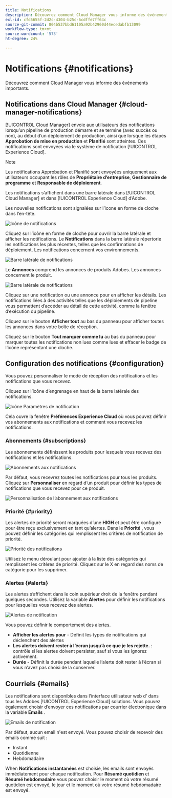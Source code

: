 ```yaml
---
title: Notifications
description: Découvrez comment Cloud Manager vous informe des événements importants.
exl-id: cfd5655f-2d2c-4304-b25c-6cdffe7ff64c
source-git-commit: 804b537bbd61105a92b42960d44ecedabfb13099
workflow-type: tm+mt
source-wordcount: '573'
ht-degree: 24%

---
```



# Notifications {#notifications}

Découvrez comment Cloud Manager vous informe des événements importants.

## Notifications dans Cloud Manager {#cloud-manager-notifications}

[!UICONTROL Cloud Manager] envoie aux utilisateurs des notifications lorsqu’un pipeline de production démarre et se termine (avec succès ou non), au début d’un déploiement de production, ainsi que lorsque les étapes **Approbation de mise en production** et **Planifié** sont atteintes. Ces notifications sont envoyées via le système de notification [!UICONTROL Experience Cloud].

>[!NOTE]
>
>Les notifications Approbation et Planifié sont envoyées uniquement aux utilisateurs occupant les rôles de **Propriétaire d’entreprise**, **Gestionnaire de programme** et **Responsable de déploiement**.

Les notifications s’affichent dans une barre latérale dans [!UICONTROL Cloud Manager] et dans [!UICONTROL Experience Cloud] d’Adobe.

Les nouvelles notifications sont signalées sur l’icone en forme de cloche dans l’en-tête.

![Icône de notifications](/help/assets/notifications-bell-badged.png)

Cliquez sur l’icône en forme de cloche pour ouvrir la barre latérale et afficher les notifications. Le **Notifications** dans la barre latérale répertorie les notifications les plus récentes, telles que les confirmations de déploiement. Les notifications concernent vos environnements.

![Barre latérale de notifications](/help/assets/notifications-activities.png)

Le **Annonces** comprend les annonces de produits Adobes. Les annonces concernent le produit.

![Barre latérale de notifications](/help/assets/notificaitons-announcements.png)

Cliquez sur une notification ou une annonce pour en afficher les détails. Les notifications liées à des activités telles que les déploiements de pipeline vous permettent d’accéder au détail de cette activité, comme la fenêtre d’exécution du pipeline.

Cliquez sur le bouton **Afficher tout** au bas du panneau pour afficher toutes les annonces dans votre boîte de réception.

Cliquez sur le bouton **Tout marquer comme lu** au bas du panneau pour marquer toutes les notifications non lues comme lues et effacer le badge de l’icône représentant une cloche.

## Configuration des notifications {#configuration}

Vous pouvez personnaliser le mode de réception des notifications et les notifications que vous recevez.

Cliquez sur l’icône d’engrenage en haut de la barre latérale des notifications.

![Icône Paramètres de notification](/help/assets/notifications-configuration.png)

Cela ouvre la fenêtre **Préférences Experience Cloud** où vous pouvez définir vos abonnements aux notifications et comment vous recevez les notifications.

### Abonnements {#subscriptions}

Les abonnements définissent les produits pour lesquels vous recevez des notifications et les notifications.

![Abonnements aux notifications](/help/assets/notifications-subscriptions.png)

Par défaut, vous recevrez toutes les notifications pour tous les produits. Cliquez sur **Personnaliser** en regard d’un produit pour définir les types de notifications que vous recevez pour ce produit.

![Personnalisation de l’abonnement aux notifications](/help/assets/notifications-subscriptions-customize.png)

### Priorité {#priority}

Les alertes de priorité seront marquées d’une **HIGH** et peut être configuré pour être reçu exclusivement en tant qu’alertes. Dans le **Priorité** , vous pouvez définir les catégories qui remplissent les critères de notification de priorité.

![Priorité des notifications](/help/assets/notifications-priority.png)

Utilisez le menu déroulant pour ajouter à la liste des catégories qui remplissent les critères de priorité. Cliquez sur le X en regard des noms de catégorie pour les supprimer.

### Alertes {#alerts}

Les alertes s’affichent dans le coin supérieur droit de la fenêtre pendant quelques secondes. Utilisez la variable **Alertes** pour définir les notifications pour lesquelles vous recevez des alertes.

![Alertes de notification](/help/assets/notifications-alerts.png)

Vous pouvez définir le comportement des alertes.

* **Afficher les alertes pour** - Définit les types de notifications qui déclenchent des alertes
* **Les alertes doivent rester à l’écran jusqu’à ce que je les rejette.** : contrôle si les alertes doivent persister, sauf si vous les ignorez activement.
* **Durée** - Définit la durée pendant laquelle l’alerte doit rester à l’écran si vous n’avez pas choisi de la conserver.

## Courriels {#emails}

Les notifications sont disponibles dans l’interface utilisateur web d’ dans tous les Adobes [!UICONTROL Experience Cloud] solutions. Vous pouvez également choisir d’envoyer ces notifications par courrier électronique dans la variable **Emails** .

![Emails de notification](/help/assets/notifications-emails.png)

Par défaut, aucun email n&#39;est envoyé. Vous pouvez choisir de recevoir des emails comme suit :

* Instant
* Quotidienne
* Hebdomadaire

When **Notifications instantanées** est choisie, les emails sont envoyés immédiatement pour chaque notification. Pour **Résumé quotidien** et **Résumé hebdomadaire** vous pouvez choisir le moment où votre résumé quotidien est envoyé, le jour et le moment où votre résumé hebdomadaire est envoyé.
